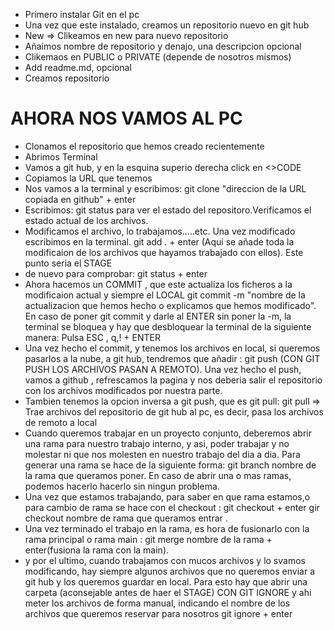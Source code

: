 - Primero instalar Git en el pc
- Una vez que este instalado, creamos un repositorio nuevo en git hub
- New => Clikeamos en new para nuevo repositorio
- Añaimos nombre de repositorio y denajo, una descripcion opcional
- Clikemaos en PUBLIC o PRIVATE (depende de nosotros mismos)
- Add readme.md, opcional
- Creamos repositorio

# AHORA NOS VAMOS AL PC
- Clonamos el repositorio que hemos creado recientemente
- Abrimos Terminal
- Vamos a git hub, y en la esquina superio derecha click en <>CODE 
- Copiamos la URL que tenemos 
- Nos vamos a la terminal y escribimos:
git clone "direccion de la URL copiada en github" + enter
- Escribimos:
git status para ver el estado del repositoro.Verificamos el estado actual de los archivos.
- Modificamos el archivo, lo trabajamos.....etc. Una vez modificado escribimos en la terminal.
git add . + enter (Aqui se añade toda la modificaion de los archivos que hayamos trabajado con ellos).
Este punto seria el STAGE
- de nuevo para comprobar:
git status + enter
- Ahora hacemos un COMMIT , que este actualiza los ficheros a la modificaion actual y siempre el LOCAL
git commit -m "nombre de la actualizacion que hemos hecho o explicamos que hemos modificado".
En caso de poner git commit y darle al ENTER sin poner la -m, la terminal se bloquea y hay que desbloquear la terminal de la siguiente manera:
Pulsa ESC , q,! + ENTER
- Una vez hecho el commit, y tenemos los archivos en local, si queremos pasarlos a la nube, a git hub, tendremos 
que añadir :
git push (CON GIT PUSH LOS ARCHIVOS PASAN A REMOTO).
Una vez hecho el push, vamos a github , refrescamos la pagina y nos deberia salir el repositorio con los archivos modificados por nuestra parte.
- Tambien tenemos la opcion inversa a git push, que es git pull:
git pull => Trae archivos del repositorio de git hub al pc, es decir, pasa los archivos de remoto a local
- Cuando queremos trabajar en un proyecto conjunto, deberemos abrir una rama para nuestro trabajo interno, y asi, 
poder trabajar y no molestar ni que nos molesten en nuestro trabajo del dia a dia.
Para generar una rama se hace de la siguiente forma:
git branch nombre de la rama que queramos poner.
En caso de abrir una o mas ramas, podemos hacerlo hacerlo sin ningun problema.
- Una vez que estamos trabajando, para saber en que rama estamos,o para cambio de rama se hace con el checkout :
git checkout + enter
gir checkout nombre de rama que queramos entrar .
- Una vez terminado el trabajo en la rama, es hora de fusionarlo con la rama principal o rama main :
git merge nombre de la rama + enter(fusiona la rama con la main).
- y por el ultimo, cuando trabajamos con mucos archivos y lo svamos modificando, hay siempre algunos archivos
que no queremos enviar a git hub y los queremos guardar en local. Para esto hay que abrir una carpeta (aconsejable antes de haer el STAGE) CON GIT IGNORE y ahi meter los archivos de forma manual, indicando el nombre de los archivos que queremos reservar para nosotros 
git ignore + enter 
